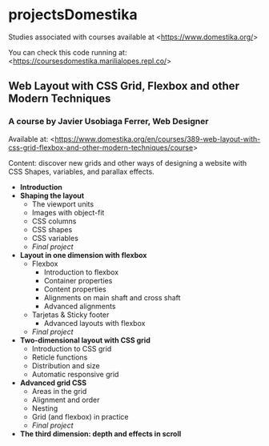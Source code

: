 # projectsDomestika
Studies associated with courses available at &lt;https://www.domestika.org/&gt;

You can check this code running at: &lt;https://coursesdomestika.marilialopes.repl.co/&gt; 

## Web Layout with CSS Grid, Flexbox and other Modern Techniques
### A course by Javier Usobiaga Ferrer, Web Designer
Available at: &lt;https://www.domestika.org/en/courses/389-web-layout-with-css-grid-flexbox-and-other-modern-techniques/course&gt;

Content: discover new grids and other ways of designing a website with CSS Shapes, variables, and parallax effects. 
* __Introduction__
* __Shaping the layout__
  * The viewport units
  * Images with object-fit
  * CSS columns
  * CSS shapes
  * CSS variables
  * _Final project_
* __Layout in one dimension with flexbox__
  * Flexbox
    * Introduction to flexbox
    * Container properties
    * Content properties
    * Alignments on main shaft and cross shaft
    * Advanced alignments
  * Tarjetas & Sticky footer
    * Advanced layouts with flexbox
  * _Final project_
* __Two-dimensional layout with CSS grid__
  * Introduction to CSS grid
  * Reticle functions
  * Distribution and size
  * Automatic responsive grid
* __Advanced grid CSS__
  * Areas in the grid
  * Alignment and order
  * Nesting
  * Grid (and flexbox) in practice
  * _Final project_
* __The third dimension: depth and effects in scroll__
